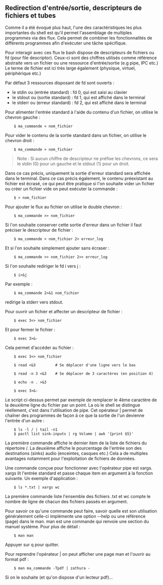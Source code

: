 ## Redirection d'entrée/sortie, descripteurs de fichiers et tubes

Comme il a été évoqué plus haut, l'une des caractéristiques les plus importantes du shell est qu'il permet l'assemblage de
multiples programmes via des flux. Cela permet de combiner les fonctionnalités de différents programmes afin d'exécuter une
tâche spécifique.

Pour interagir avec ces flux le bash dispose de descripteurs de fichiers ou fd (pour file descriptor). Ceux-ci sont des chiffres
utilisés comme référence abstraite vers un fichier ou une ressource d'entrée/sortie (e.g pipe, IPC etc.) Le terme de fichier est
ici très large également (physique, virtuel, périphérique etc.)

Par défaut 3 ressources disposant de fd sont ouverts :

- le stdin ou (entrée standard) : fd 0, qui est saisi au clavier
- le stdout ou (sortie standard) : fd 1, qui est affiché dans le terminal
- le stderr ou (erreur standard) : fd 2, qui est affiché dans le terminal

Pour alimenter l'entrée standard à l'aide du contenu d'un fichier, on utilise le chevron gauche :
```bash,ignore
    $ ma_commande < nom_fichier
```
Pour vider le contenu de la sortie standard dans un fichier, on utilise le chevron droit :
```bash,ignore
    $ ma_commande > nom_fichier
```
> Note : Si aucun chiffre de descripteur ne préfixe les chevrons, ce sera le stdin (0) pour un gauche et le stdout (1) pour un
> droit.

Dans ce cas précis, uniquement la sortie d'erreur standard sera affichée dans le terminal. Dans ce cas précis également, le
contenu préexistant au fichier est écrasé, ce qui peut être pratique si l'on souhaite vider un fichier ou créer un fichier vide
on peut exécuter la commande :
```bash,ignore
    $ > nom_fichier
```
Pour ajouter le flux au fichier on utilise le double chevron :
```bash,ignore
    $ ma_commande >> nom_fichier
```
Si l'on souhaite conserver cette sortie d'erreur dans un fichier il faut préciser le descripteur de fichier :
```bash,ignore
    $ ma_commande > nom_fichier 2> erreur_log
```
Et si l'on souhaite simplement ajouter sans écraser :
```bash,ignore
    $ ma_commande >> nom_fichier 2>> erreur_log
```
Si l'on souhaite rediriger le fd i vers j :
```bash,ignore
    $ i>&j
```
Par exemple :
```bash,ignore
    $ ma_commande 2>&1 nom_fichier
```
redirige la stderr vers stdout.

Pour ouvrir un fichier et affecter un descripteur de fichier :
```bash,ignore
    $ exec 3<> nom_fichier
```
Et pour fermer le fichier :
```bash,ignore
    $ exec 3>&-
```
Cela permet d'accéder au fichier :
```bash,ignore
    $ exec 3<> nom_fichier

    $ read <&3         # Se déplacer d'une ligne vers le bas

    $ read -n 3 <&3    # Se déplacer de 3 caractères (en position 4)

    $ echo -n . >&3

    $ exec 3>&-
```
Le script ci-dessus permet par exemple de remplacer le 4ème caractère de la deuxième ligne du fichier par un point. La où le
shell se distingue réellement, c'est dans l'utilisation de pipe. Cet opérateur | permet de chaîner des programmes de façon à ce
que la sortie de l'un devienne l'entrée d'un autre :
```bash,ignore
    $ ls -l / | tail -n1
    $ pactl list sink-inputs | rg Volume | awk '{print $5}'
```
La première commande affiche le dernier item de la liste de fichiers du répertoire /. La deuxième affiche le pourcentage de
l'entrée son des destinations (sinks) audio (enceintes, casques etc.) Cela a de multiples avantages notamment pour
l'exploitation de fichiers de données.

Une commande conçue pour fonctionner avec l'opérateur pipe est xargs. xargs lit l'entrée standard et passe chaque item en
argument à la fonction suivante. Un exemple d'application :
```bash,ignore
    $ ls *.txt | xargs wc
```
La première commande liste l'ensemble des fichiers .txt et wc compte le nombre de ligne de chacun des fichiers passés en
argument.

Pour savoir ce qu'une commande peut faire, savoir quelle est son utilisation généralement celle-ci implémente une option --help
ou une référence (page) dans le man. man est une commande qui renvoie une section du manuel système. Pour plus de détail :
```bash,ignore
    $ man man
```
Appuyer sur q pour quitter.

Pour reprendre l'opérateur | on peut afficher une page man et l'ouvrir au format pdf :
```bash,ignore
    $ man ma_commande -Tpdf | zathura -
```
Si on le souhaite (et qu'on dispose d'un lecteur pdf)...
